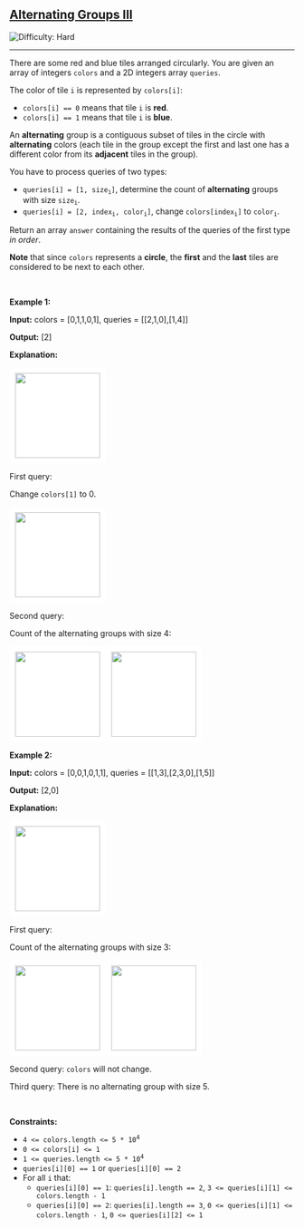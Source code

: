 <h2><a href="https://leetcode.com/problems/alternating-groups-iii">Alternating Groups III</a></h2> <img src='https://img.shields.io/badge/Difficulty-Hard-red' alt='Difficulty: Hard' /><hr><p>There are some red and blue tiles arranged circularly. You are given an array of integers <code>colors</code> and a 2D integers array <code>queries</code>.</p>

<p>The color of tile <code>i</code> is represented by <code>colors[i]</code>:</p>

<ul>
	<li><code>colors[i] == 0</code> means that tile <code>i</code> is <strong>red</strong>.</li>
	<li><code>colors[i] == 1</code> means that tile <code>i</code> is <strong>blue</strong>.</li>
</ul>

<p>An <strong>alternating</strong> group is a contiguous subset of tiles in the circle with <strong>alternating</strong> colors (each tile in the group except the first and last one has a different color from its <b>adjacent</b> tiles in the group).</p>

<p>You have to process queries of two types:</p>

<ul>
	<li><code>queries[i] = [1, size<sub>i</sub>]</code>, determine the count of <strong>alternating</strong> groups with size <code>size<sub>i</sub></code>.</li>
	<li><code>queries[i] = [2, index<sub>i</sub>, color<sub>i</sub>]</code>, change <code>colors[index<sub>i</sub>]</code> to <code>color<font face="monospace"><sub>i</sub></font></code>.</li>
</ul>

<p>Return an array <code>answer</code> containing the results of the queries of the first type <em>in order</em>.</p>

<p><strong>Note</strong> that since <code>colors</code> represents a <strong>circle</strong>, the <strong>first</strong> and the <strong>last</strong> tiles are considered to be next to each other.</p>

<p>&nbsp;</p>
<p><strong class="example">Example 1:</strong></p>

<div class="example-block">
<p><strong>Input:</strong> <span class="example-io">colors = [0,1,1,0,1], queries = [[2,1,0],[1,4]]</span></p>

<p><strong>Output:</strong> <span class="example-io">[2]</span></p>

<p><strong>Explanation:</strong></p>

<p><strong class="example"><img alt="" data-darkreader-inline-bgcolor="" data-darkreader-inline-bgimage="" src="https://assets.leetcode.com/uploads/2024/06/03/screenshot-from-2024-06-03-20-14-44.png" style="width: 150px; height: 150px; padding: 10px; background: rgb(255, 255, 255); border-radius: 0.5rem; --darkreader-inline-bgimage: initial; --darkreader-inline-bgcolor: #181a1b;" /></strong></p>

<p>First query:</p>

<p>Change <code>colors[1]</code> to 0.</p>

<p><img alt="" data-darkreader-inline-bgcolor="" data-darkreader-inline-bgimage="" src="https://assets.leetcode.com/uploads/2024/06/03/screenshot-from-2024-06-03-20-20-25.png" style="width: 150px; height: 150px; padding: 10px; background: rgb(255, 255, 255); border-radius: 0.5rem; --darkreader-inline-bgimage: initial; --darkreader-inline-bgcolor: #181a1b;" /></p>

<p>Second query:</p>

<p>Count of the alternating groups with size 4:</p>

<p><img alt="" data-darkreader-inline-bgcolor="" data-darkreader-inline-bgimage="" src="https://assets.leetcode.com/uploads/2024/06/03/screenshot-from-2024-06-03-20-25-02-2.png" style="width: 150px; height: 150px; padding: 10px; background: rgb(255, 255, 255); border-radius: 0.5rem; --darkreader-inline-bgimage: initial; --darkreader-inline-bgcolor: #181a1b;" /><img alt="" data-darkreader-inline-bgcolor="" data-darkreader-inline-bgimage="" src="https://assets.leetcode.com/uploads/2024/06/03/screenshot-from-2024-06-03-20-24-12.png" style="width: 150px; height: 150px; padding: 10px; background: rgb(255, 255, 255); border-radius: 0.5rem; --darkreader-inline-bgimage: initial; --darkreader-inline-bgcolor: #181a1b;" /></p>
</div>

<p><strong class="example">Example 2:</strong></p>

<div class="example-block">
<p><strong>Input:</strong> <span class="example-io">colors = [0,0,1,0,1,1], queries = [[1,3],[2,3,0],[1,5]]</span></p>

<p><strong>Output:</strong> <span class="example-io">[2,0]</span></p>

<p><strong>Explanation:</strong></p>

<p><img alt="" data-darkreader-inline-bgcolor="" data-darkreader-inline-bgimage="" src="https://assets.leetcode.com/uploads/2024/06/03/screenshot-from-2024-06-03-20-35-50.png" style="width: 150px; height: 150px; padding: 10px; background: rgb(255, 255, 255); border-radius: 0.5rem; --darkreader-inline-bgimage: initial; --darkreader-inline-bgcolor: #181a1b;" /></p>

<p>First query:</p>

<p>Count of the alternating groups with size 3:</p>

<p><img alt="" data-darkreader-inline-bgcolor="" data-darkreader-inline-bgimage="" src="https://assets.leetcode.com/uploads/2024/06/03/screenshot-from-2024-06-03-20-37-13.png" style="width: 150px; height: 150px; padding: 10px; background: rgb(255, 255, 255); border-radius: 0.5rem; --darkreader-inline-bgimage: initial; --darkreader-inline-bgcolor: #181a1b;" /><img alt="" data-darkreader-inline-bgcolor="" data-darkreader-inline-bgimage="" src="https://assets.leetcode.com/uploads/2024/06/03/screenshot-from-2024-06-03-20-36-40.png" style="width: 150px; height: 150px; padding: 10px; background: rgb(255, 255, 255); border-radius: 0.5rem; --darkreader-inline-bgimage: initial; --darkreader-inline-bgcolor: #181a1b;" /></p>

<p>Second query: <code>colors</code> will not change.</p>

<p>Third query: There is no alternating group with size 5.</p>
</div>

<p>&nbsp;</p>
<p><strong>Constraints:</strong></p>

<ul>
	<li><code>4 &lt;= colors.length &lt;= 5 * 10<sup>4</sup></code></li>
	<li><code>0 &lt;= colors[i] &lt;= 1</code></li>
	<li><code>1 &lt;= queries.length &lt;= 5 * 10<sup>4</sup></code></li>
	<li><code>queries[i][0] == 1</code> or <code>queries[i][0] == 2</code></li>
	<li>For all <code>i</code> that:
	<ul>
		<li><code>queries[i][0] == 1</code>: <code>queries[i].length == 2</code>, <code>3 &lt;= queries[i][1] &lt;= colors.length - 1</code></li>
		<li><code>queries[i][0] == 2</code>: <code>queries[i].length == 3</code>, <code>0 &lt;= queries[i][1] &lt;= colors.length - 1</code>, <code>0 &lt;= queries[i][2] &lt;= 1</code></li>
	</ul>
	</li>
</ul>
